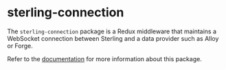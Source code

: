 # sterling-connection

The `sterling-connection` package is a Redux middleware that maintains a
WebSocket connection between Sterling and a data provider such as Alloy or
Forge.

Refer to the
[documentation](https://sterling-docs.vercel.app/sterling-connection/introduction)
for more information about this package.
